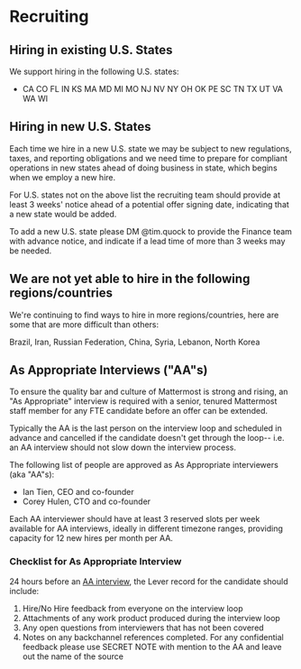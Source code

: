 # Recruiting

## Hiring in existing U.S. States

We support hiring in the following U.S. states:

* CA CO FL IN KS MA MD MI MO NJ NV NY OH OK PE SC TN TX UT VA WA WI

## Hiring in new U.S. States

Each time we hire in a new U.S. state we may be subject to new regulations, taxes, and reporting obligations and we need time to prepare for compliant operations in new states ahead of doing business in state, which begins when we employ a new hire.

For U.S. states not on the above list the recruiting team should provide at least 3 weeks' notice ahead of a potential offer signing date, indicating that a new state would be added.

To add a new U.S. state please DM @tim.quock to provide the Finance team with advance notice, and indicate if a lead time of more than 3 weeks may be needed.

## We are not yet able to hire in the following regions/countries

We're continuing to find ways to hire in more regions/countries, here are some that are more difficult than others:

Brazil, Iran, Russian Federation, China, Syria, Lebanon, North Korea

## As Appropriate Interviews \("AA"s\)

To ensure the quality bar and culture of Mattermost is strong and rising, an "As Appropriate" interview is required with a senior, tenured Mattermost staff member for any FTE candidate before an offer can be extended.

Typically the AA is the last person on the interview loop and scheduled in advance and cancelled if the candidate doesn't get through the loop-- i.e. an AA interview should not slow down the interview process.

The following list of people are approved as As Appropriate interviewers \(aka "AA"s\):

* Ian Tien, CEO and co-founder
* Corey Hulen, CTO and co-founder 

Each AA interviewer should have at least 3 reserved slots per week available for AA interviews, ideally in different timezone ranges, providing capacity for 12 new hires per month per AA.

### Checklist for As Appropriate Interview

24 hours before an [AA interview](recruiting.md#as-appropriate-interviews-aa-s), the Lever record for the candidate should include:

1. Hire/No Hire feedback from everyone on the interview loop
2. Attachments of any work product produced during the interview loop
3. Any open questions from interviewers that has not been covered 
4. Notes on any backchannel references completed. For any confidential feedback please use SECRET NOTE with mention to the AA and leave out the name of the source
